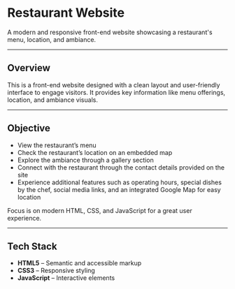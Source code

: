 # Restaurant Website

 A modern and responsive front-end website showcasing a restaurant's menu, location, and ambiance.

---

## Overview

This is a front-end website designed with a clean layout and user-friendly interface to engage visitors. It provides key information like menu offerings, location, and ambiance visuals.

---

## Objective

- View the restaurant’s menu  
- Check the restaurant’s location on an embedded map  
- Explore the ambiance through a gallery section  
- Connect with the restaurant through the contact details provided on the site  
- Experience additional features such as operating hours, special dishes by the chef, social media links, and an integrated Google Map for easy location

Focus is on modern HTML, CSS, and JavaScript for a great user experience.

---

## Tech Stack

- **HTML5** – Semantic and accessible markup  
- **CSS3** – Responsive styling  
- **JavaScript** – Interactive elements  
